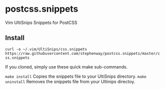 # postcss.snippets
Vim UltiSnips Snippets for PostCSS

## Install

`curl -o ~/.vim/UltiSnips/css.snippets
https://raw.githubusercontent.com/stephenway/postcss.snippets/master/css.snippets`

If you cloned, simply use these quick make sub-commands.

`make install` Copies the snippets file to your UltiSnips directory.
`make uninstall` Removes the snippets file from your Ultinips directoy.
